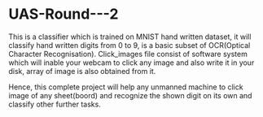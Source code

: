 # UAS-Round---2
This is a classifier which is trained on MNIST hand written dataset, it will classify hand written digits from 0 to 9, is a basic subset of OCR(Optical Character Recognisation).
Click_images file consist of software system which will inable your webcam to click any image and also write it in your disk, array of image is also obtained from it.

Hence, this complete project will help any unmanned machine to click image of any sheet(boord) and recognize the shown digit on its own and classify other further tasks.
